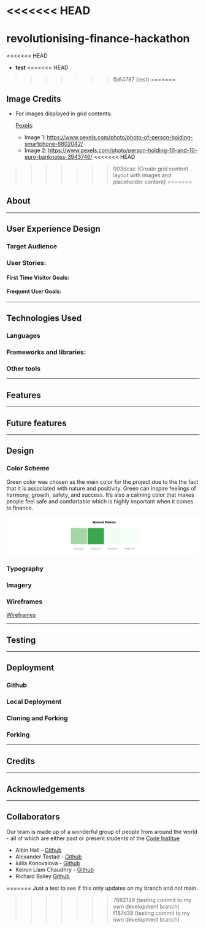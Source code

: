 <<<<<<< HEAD
=======
# revolutionising-finance-hackathon

<<<<<<< HEAD

* **test**
<<<<<<< HEAD
>>>>>>> fb64797 (test)
=======

## Image Credits

* For images displayed in grid contents:

    [Pexels](https://www.pexels.com/):
    - Image 1: https://www.pexels.com/photo/photo-of-person-holding-smartphone-6802042/
    - Image 2: https://www.pexels.com/photo/person-holding-10-and-10-euro-banknotes-3943746/
<<<<<<< HEAD
>>>>>>> 003dcac (Create grid content layout with images and placeholder content)
=======
## About 

---

## User Experience Design


### Target Audience


### User Stories:

#### First Time Visitor Goals:


#### Frequent User Goals:

---


## Technologies Used

### Languages



### Frameworks and libraries:



### Other tools



---


## Features



---

## Future features


---


## Design


### Color Scheme

Green color was chosen as the main color for the project due to the the fact that it is associated with nature and positivity. Green can inspire feelings of harmony, growth, safety, and success. It’s also a calming color that makes people feel safe and comfortable which is highly important when it comes to finance.

![Color palette](documentation/design/color_palette.png)
### Typography


### Imagery




### Wireframes

[Wireframes](documentation/wireframes/hackathon_jan_20223.pdf)


---


## Testing


---


## Deployment

### Github


### Local Deployment


### Cloning and Forking 



### Forking


---


## Credits


---

## Acknowledgements


---

## Collaborators

Our team is made up of a wonderful group of people from around the world - all of which are either past or present students of the [Code Institue](https://codeinstitute.net/global/)

- Albin Hall - [Github](https://github.com/AlbinHall)
- Alexander Tastad - [Github](https://github.com/AVTpepper)
- Iuliia Konovalova - [Github](https://github.com/IuliiaKonovalova)
- Keiron Liam Chaudhry - [Github](https://github.com/keironchaudhry)
- Richard Bailey [Github](https://github.com/Rsrbai)

=======
Just a test to see if this only updates on my branch and not main.
>>>>>>> 7662129 (testing commit to my own development branch)
>>>>>>> f187d38 (testing commit to my own development branch)
